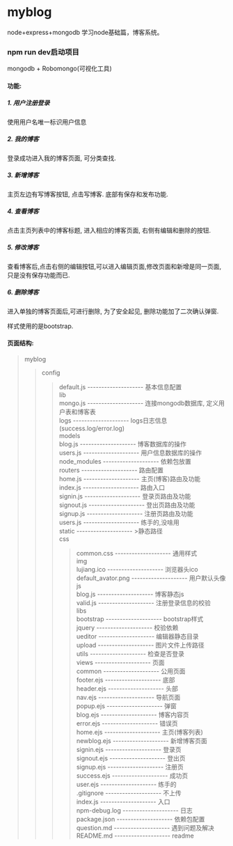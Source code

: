 # myblog
node+express+mongodb  学习node基础篇，博客系统。

### npm run dev启动项目

mongodb + Robomongo(可视化工具)

#### 功能:
##### 1. 用户注册登录
使用用户名唯一标识用户信息
##### 2. 我的博客
登录成功进入我的博客页面, 可分类查找.
##### 3. 新增博客
主页左边有写博客按钮, 点击写博客. 底部有保存和发布功能.
##### 4. 查看博客
点击主页列表中的博客标题, 进入相应的博客页面, 右侧有编辑和删除的按钮.
##### 5. 修改博客
查看博客后,点击右侧的编辑按钮,可以进入编辑页面,修改页面和新增是同一页面,只是没有保存功能而已.
##### 6. 删除博客
进入单独的博客页面后,可进行删除, 为了安全起见, 删除功能加了二次确认弹窗.

样式使用的是bootstrap.


#### 页面结构:
>myblog  <br/>
>>config  <br/>
>>>default.js -------------------- 基本信息配置  <br/>
>>lib  <br/>
>>>mongo.js -------------------- 连接mongodb数据库, 定义用户表和博客表  <br/>
>>logs -------------------- logs日志信息(success.log/error.log)  <br/>
>>models  <br/>
>>>blog.js -------------------- 博客数据库的操作  <br/>
>>>users.js -------------------- 用户信息数据库的操作  <br/>
>>node_modules -------------------- 依赖包放置  <br/>
>>routers -------------------- 路由配置  <br/>
>>>home.js -------------------- 主页(博客)路由及功能  <br/>
>>>index.js -------------------- 路由入口  <br/>
>>>signin.js -------------------- 登录页路由及功能  <br/>
>>>signout.js -------------------- 登出页路由及功能  <br/>
>>>signup.js -------------------- 注册页路由及功能  <br/>
>>>users.js -------------------- 练手的,没啥用  <br/>
>>static -------------------- >静态路径  <br/>
>>>css  <br/>
>>>>common.css -------------------- 通用样式  <br/>
>>>img  <br/>
>>>>lujiang.ico -------------------- 浏览器头ico  <br/>
>>>>default_avator.png -------------------- 用户默认头像  <br/>
>>>js  <br/>
>>>>blog.js -------------------- 博客静态js  <br/>
>>>>valid.js -------------------- 注册登录信息的校验  <br/>
>>>libs  <br/>
>>>>bootstrap -------------------- bootstrap样式  <br/>
>>>>jquery -------------------- 校验依赖  <br/>
>>>ueditor -------------------- 编辑器静态目录 <br/>
>>>upload -------------------- 图片文件上传路径 <br/>
>>utils -------------------- 检查是否登录 <br/>
>>views -------------------- 页面  <br/>
>>>common -------------------- 公用页面  <br/>
>>>>footer.ejs -------------------- 底部  <br/>
>>>>header.ejs -------------------- 头部  <br/>
>>>>nav.ejs -------------------- 导航页面  <br/>
>>>>popup.ejs -------------------- 弹窗  <br/>
>>>blog.ejs -------------------- 博客内容页  <br/>
>>>error.ejs -------------------- 错误页  <br/>
>>>home.ejs -------------------- 主页(博客列表)  <br/>
>>>newblog.ejs -------------------- 新增博客页面  <br/>
>>>signin.ejs -------------------- 登录页  <br/>
>>>signout.ejs -------------------- 登出页  <br/>
>>>signup.ejs -------------------- 注册页  <br/>
>>>success.ejs -------------------- 成功页  <br/>
>>>user.ejs -------------------- 练手的  <br/>
>>.gitignore -------------------- 不上传  <br/>
>>index.js -------------------- 入口  <br/>
>>npm-debug.log -------------------- 日志  <br/>
>>package.json -------------------- 依赖包配置  <br/>
>>question.md -------------------- 遇到问题及解决  <br/>
>>README.md -------------------- readme  <br/>



